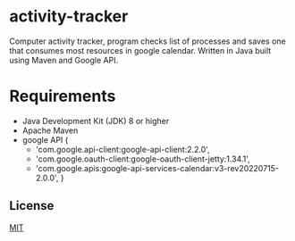 # activity-tracker

Computer activity tracker, program checks list of processes and saves one that consumes most resources in google calendar. Written in Java built using Maven and Google API.

# Requirements

- Java Development Kit (JDK) 8 or higher
- Apache Maven
- google API {
  - 'com.google.api-client:google-api-client:2.2.0',
  - 'com.google.oauth-client:google-oauth-client-jetty:1.34.1',
  - 'com.google.apis:google-api-services-calendar:v3-rev20220715-2.0.0',
}

## License

[MIT](https://choosealicense.com/licenses/mit/)

